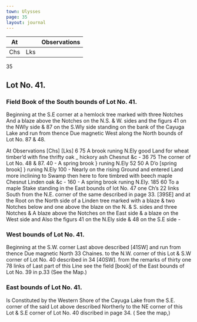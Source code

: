 ```yaml
---
town: Ulysses
page: 35
layout: journal
---
```


| At |    | Observations |
| -- | -- | ------------ |
| Chs | Lks | |

35

## Lot No. 41.
### Field Book of the South bounds of Lot No. 41.
Beginning at the S.E corner at a hemlock tree marked with three Notches And a blaze above the Notches on the N.S. & W. sides and the figurs 41 on the NWly side & 87 on the S.Wly side standing on the bank of the Cayuga Lake and run from thence Due magnetic West along the North bounds of Lot No. 87 & 48.

At      Observations
[Chs]  [Lks]
6  75  A brook runing N.Ely good Land for wheat timber’d with fine thrifty oak _ hickory ash
 Chesnut &c -
36  75  The corner of Lot No. 48 & 87.
40  -  A spring brook } runing N.Ely
52  50  A D’o [spring brook] } runing  N.Ely
100  -  Nearly on the rising Ground and entered Land more inclining to Swamp then here to fore
 timbred with beech maple Chesnut Linden oak &c -
160  -  A spring brook runing N.Ely.
185  60  To a maple Stake standing in the East bounds of lot No. 47 one Ch’s 22 links South from 
the N.E. corner of the same described in page 33. [39SE] and at the Root on the North side of a Linden tree marked with a blaze & two Notches below and one above the blaze on the N. & S. sides and three Notches & A blaze above the Notches on the East side & a blaze on the West side and Also the figurs 41 on the N.Ely side & 48 on the S.E side - 

### West bounds of Lot No. 41.
Beginning at the S.W. corner Last above described [41SW] and run from thence Due magnetic North 33 Chaines. to the N.W. corner of this Lot & S.W corner of Lot No. 40 described in 34 [40SW]. from the remarks of thirty one 78 links of Last part of this Line see the field [book] of the East bounds of Lot No. 39 in p.33  (See the Map.)

### East bounds of Lot No. 41.
Is Constituted by the Western Shore of the Cayuga Lake from the S.E. corner of the said Lot above described Northerly to the NE corner of this Lot & S.E corner of Lot No. 40 discribed in page 34. ( See the map,)